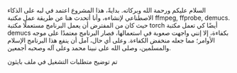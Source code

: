 السلام عليكم ورحمة الله وبركاته.
بدايةً، هذا المشروع اعتمد في لبه على الذكاء الاصطناعي لإنشاءه، وأنا أتحدث هنا عن طريقة عمل مكتبة ffmpeg, ffprobe, demucs. حيث كان من المفترض أن يعمل البرنامج مستعملًا مكتبة torch أيضًا
كي تعمل مكتبة demucs بكفاءة، إلا إنني واجهت صعوبة في استعمالها، فصار البرنامج معتمدًا على موجه الأوامر؛ مما جعله منخفض الكفاءة.
وعلى أي حال، آمل أن ينفع هذا البرنامج الإسلام والمسلمين، وصلى الله على نبينا محمد وعلى آله وصحبه أجمعين.

تم توضيح متطلبات التشغيل في ملف بايثون
